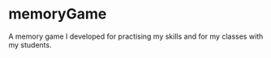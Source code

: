 # memoryGame
A memory game I developed for practising my skills and for my classes with my students.
